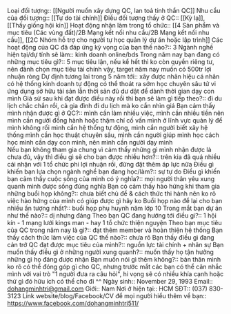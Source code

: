 Loại đối tượng:: [[Người muốn xây dựng QC, lan toả tinh thần QC]]
Nhu cầu của đối tượng:: [[Tự do tài chính]]
Điều đối tượng thấy ở QC:: [[Kỳ lạ]], [[Thấy giống hội kín]]
Hoạt động nhận làm trong tổ chức:: [[4 Sản phẩm và mục tiêu (Các vùng đất)/2B Mạng kết nối nhu cầu/2B Mạng kết nối nhu cầu]], [[2C Nhóm hỗ trợ cho người tự học quản lý dự án hoặc lập trình]]
Các hoạt động của QC đã đáp ứng kỳ vọng của bạn thế nào?:: 3
Ngành nghề hiện tại/dự tính sẽ làm:: kinh doanh online/bds
Trong năm nay bạn đang có những mục tiêu gì?:: 5 mục tiêu lận, nếu kể hết thì ko còn quyền riêng tư, nên đành chọn mục tiêu tài chính vậy, target năm nay muốn có 500tr lợi nhuận ròng
Dự định tương lai trong 5 năm tới:: xây được nhân hiệu cá nhân có hệ thống kinh doanh tự động có thể thoát ra sớm học chuyên sâu tử vi ứng dụng sở hữu tài sản lẫn thời sản đủ dư dật để dành thời gian dạy con mình
Giả sử sau khi đạt được điều này rồi thì bạn sẽ làm gì tiếp theo?:: đi du lịch chắc chắn rồi, cả gia đình đi du lịch mà ko cần nhìn giá 
Bạn cảm thấy mình nhận được gì ở QC?:: mình cần làm nhiều việc, mình cần nhiều tiền nên mình cần người đồng hành hoặc thậm chí cố vấn mình ở lĩnh vực quản lý để mình không rối mình cần hệ thống tự động, mình cần người biết xây hệ thống mình cần học thuật chuyên sâu, mình cần người giúp mình học cách học mình cần dạy con mình, nên mình cần người dạy mình  
Nếu bạn không tham gia chung vì cảm thấy những gì mình nhận được là chưa đủ, vậy thì điều gì sẽ cho bạn được nhiều hơn?:: trên kia đã quá nhiều cái nhận với 1 tổ chức phi lợi nhuận rồi, đừng đặt thêm áp lực nữa
Điều gì khiến bạn lựa chọn ngành nghề bạn đang học/làm?:: sự tự do 
Điều gì khiến bạn cảm thấy cuộc sống của mình có ý nghĩa?:: mọi người thân yêu xung quanh mình được sống đúng nghĩa
Bạn có cảm thấy hào hứng khi tham gia những buổi họp không?:: chưa biết chủ đề & cách thức thi hành nên ko rõ việc hào hứng của mình có giúp được gì hây ko 
Buổi họp nào để lại cho bạn nhiều ấn tượng nhất?:: buổi họp phụ huynh năm lớp 10
Trong mắt bạn dự án như thế nào?:: dị nhưng đáng
Theo bạn QC đang hướng tới điều gì?:: 1 hội kín - 1 mạng lưới kings man - hay 1 tổ chức thiện nguyện 
Theo bạn mục tiêu của QC trong năm nay là gì?:: đạt thêm member và hoàn thiện hệ thống 
Bạn thấy cách thức làm việc của QC thế nào?:: chưa rõ 
Bạn thấy điều gì đang cản trở QC đạt được mục tiêu của mình?:: nguồn lực tài chính + nhân sự
Bạn muốn thấy điều gì ở những người xung quanh?:: muốn thấy họ tận hưởng những gì họ đáng được nhận
Bạn muốn nói gì thêm không?:: bản thân mình ko rõ có thể đóng góp gì cho QC, nhưng trước mắt các bạn có thể cân nhắc mình với vai trò "1 người đưa ra câu hỏi", hi vọng sẽ có nhiều khía cạnh hoặc thứ gì đó hữu ích có thể cho đi ^^
Ngày sinh:: November 29, 1993
Email:: dohangminhtri@gmail.com
Giới:: Nam
Nơi ở hiện tại:: HCM
SĐT:: (037) 830-3123
Link website/blog/Facebook/CV để mọi người hiểu thêm về bạn:: https://www.facebook.com/dohangminhtri511/